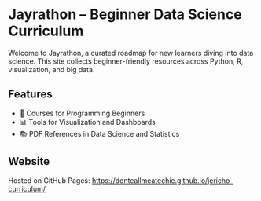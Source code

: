 # Jayrathon – Beginner Data Science Curriculum

Welcome to Jayrathon, a curated roadmap for new learners diving into data science. This site collects beginner-friendly resources across Python, R, visualization, and big data.

## Features

- 📘 Courses for Programming Beginners
- 📊 Tools for Visualization and Dashboards
- 📚 PDF References in Data Science and Statistics

## Website

Hosted on GitHub Pages: https://dontcallmeatechie.github.io/jericho-curriculum/
